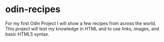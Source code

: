 # odin-recipes

For my first Odin Project I will show a few recipes from across the world. This project will test my knowledge in HTML and to use links, images, and basic HTML5 syntax.